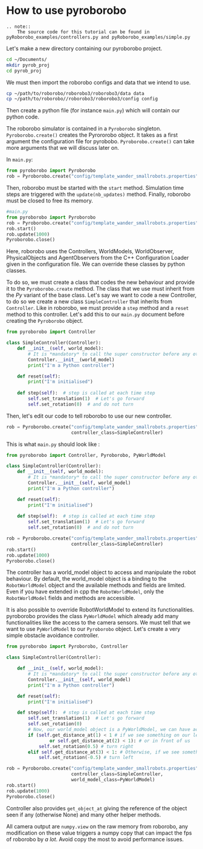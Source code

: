 # How to use pyroborobo

```eval_rst
.. note::
    The source code for this tutorial can be found in pyRoborobo_examples/controllers.py and pyRoborobo_examples/simple.py
```

Let's make a new directory containing our pyroborobo project.

```bash
cd ~/Documents/
mkdir pyrob_proj
cd pyrob_proj
```

We must then import the roborobo configs and data that we intend to use.

```bash
cp ~/path/to/roborobo/roborobo3/roborobo3/data data
cp ~/path/to/roborobo//roborobo3/roborobo3/config config
```

Then create a python file (for instance `main.py`) which will contain our python code.

The roborobo simulator is contained in a `Pyroborobo` singleton. `Pyroborobo.create()` creates
the Pyrororobo object. It takes as a first argument the configuration file for pyrobobo. 
`Pyroborobo.create()` can take more arguments that we will discuss later on. 

In `main.py`:
```python
from pyroborobo import Pyroborobo
rob = Pyroborobo.create("config/template_wander_smallrobots.properties")
```

Then, roborobo must be started with the `start` method. Simulation time steps are triggered with
the `update(nb_updates)` method. Finally, roborobo must be closed to free its memory.

```python
#main.py
from pyroborobo import Pyroborobo
rob = Pyroborobo.create("config/template_wander_smallrobots.properties")
rob.start()
rob.update(1000)
Pyroborobo.close()

```

Here, roborobo uses the Controllers, WorldModels, WorldObserver, PhysicalObjects and AgentObservers from the C++ Configuration Loader given in the configuration file. We can override these classes by python classes.

To do so, we must create a class that codes the new behaviour and provide it to the `Pyroborobo.create` method. The class that we use must inherit from the *Py* variant of the base class. Let's say we want to code a new Controller, to do so we create a new class `SimpleController` that inherits from `Controller`. Like in roborobo, we must provide a `step` method and a `reset` method to this controller. Let's add this to our `main.py` document before creating the `Pyroborobo` object.

```python
from pyroborobo import Controller

class SimpleController(Controller):
    def __init__(self, world_model):
        # It is *mandatory* to call the super constructor before any other operation to link the python object to its C++ counterpart
        Controller.__init__(world_model) 
        print("I'm a Python controller")

    def reset(self):
        print("I'm initialised")
    
    def step(self):  # step is called at each time step
        self.set_translation(1)  # Let's go forward
        self.set_rotation(0)  # and do not turn
```

Then, let's edit our code to tell roborobo to use our new controller.

```python
rob = Pyroborobo.create("config/template_wander_smallrobots.properties",
                        controller_class=SimpleController)
```

This is what `main.py` should look like : 
```python
from pyroborobo import Controller, Pyroborobo, PyWorldModel

class SimpleController(Controller):
    def __init__(self, world_model):
        # It is *mandatory* to call the super constructor before any other operation to link the python object to its C++ counterpart
        Controller.__init__(self, world_model) 
        print("I'm a Python controller")

    def reset(self):
        print("I'm initialised")
    
    def step(self):  # step is called at each time step
        self.set_translation(1)  # Let's go forward
        self.set_rotation(0)  # and do not turn

rob = Pyroborobo.create("config/template_wander_smallrobots.properties",
                        controller_class=SimpleController)
rob.start()
rob.update(1000)
Pyroborobo.close()
```

The controller has a world_model object to access and manipulate the robot behaviour. By default, the world_model object is a binding to the `RobotWorldModel` object and the available methods and fields are limited. Even if you have extended in cpp the `RobotWorldModel`, only the `RobotWorldModel` fields and methods are accessible.

It is also possible to override RobotWorldModel to extend its functionalities. pyroborobo provides the class `PyWorldModel` which already add many functionalities like the access to the camera sensors. We must tell that we want to use `PyWorldModel` to our `Pyroborobo` object.
Let's create a very simple obstacle avoidance controller.

```python
from pyroborobo import Pyroborobo, Controller

class SimpleController(Controller):

    def __init__(self, world_model):
        # It is *mandatory* to call the super constructor before any other operation to link the python object to its C++ counterpart
        Controller.__init__(self, world_model)
        print("I'm a Python controller")

    def reset(self):
        print("I'm initialised")

    def step(self):  # step is called at each time step
        self.set_translation(1)  # Let's go forward
        self.set_rotation(0)
        # Now, our world_model object is a PyWorldModel, we can have access to camera_* properties
        if (self.get_distance_at(1) < 1 # if we see something on our left
                or self.get_distance_at(2) < 1): # or in front of us
            self.set_rotation(0.5) # turn right
        elif self.get_distance_at(3) < 1: # Otherwise, if we see something on our right
            self.set_rotation(-0.5) # turn left

rob = Pyroborobo.create("config/template_wander_smallrobots.properties",
                        controller_class=SimpleController,
                        world_model_class=PyWorldModel)
rob.start()
rob.update(1000)
Pyroborobo.close()
```

Controller also provides `get_object_at` giving the reference of the object seen if any  (otherwise None) and many other
helper methods.

All camera output are `numpy.view` on the raw memory from roborobo, any modification on these value triggers a numpy
copy that can impact the fps of roborobo by *a lot*. Avoid copy the most to avoid performance issues.
